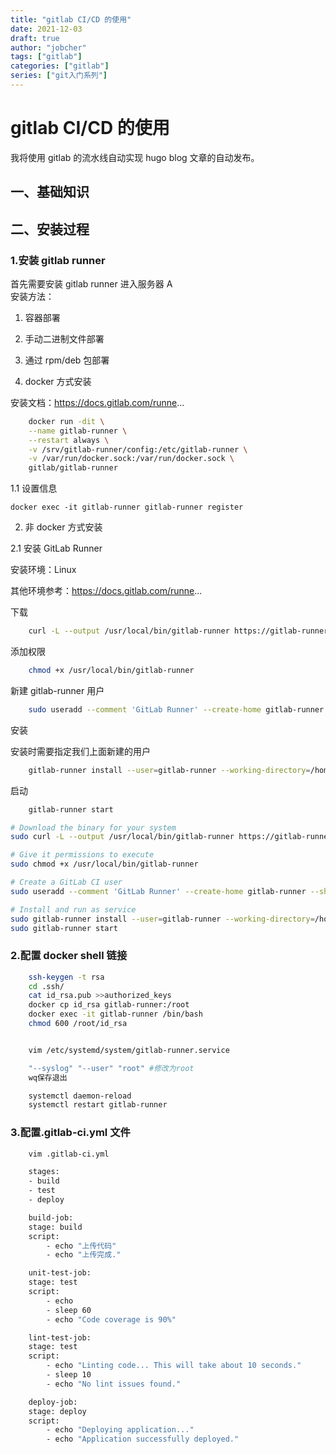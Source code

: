```yaml
---
title: "gitlab CI/CD 的使用"
date: 2021-12-03
draft: true
author: "jobcher"
tags: ["gitlab"]
categories: ["gitlab"]
series: ["git入门系列"]
---
```


# gitlab CI/CD 的使用

我将使用 gitlab 的流水线自动实现 hugo blog 文章的自动发布。

## 一、基础知识

## 二、安装过程

### 1.安装 gitlab runner

首先需要安装 gitlab runner 进入服务器 A  
安装方法：

1. 容器部署
2. 手动二进制文件部署
3. 通过 rpm/deb 包部署

4. docker 方式安装

安装文档：https://docs.gitlab.com/runne...

```sh
    docker run -dit \
    --name gitlab-runner \
    --restart always \
    -v /srv/gitlab-runner/config:/etc/gitlab-runner \
    -v /var/run/docker.sock:/var/run/docker.sock \
    gitlab/gitlab-runner
```

1.1 设置信息

    docker exec -it gitlab-runner gitlab-runner register

2. 非 docker 方式安装

2.1 安装 GitLab Runner

安装环境：Linux

其他环境参考：https://docs.gitlab.com/runne...

下载

```sh
    curl -L --output /usr/local/bin/gitlab-runner https://gitlab-runner-downloads.s3.amazonaws.com/latest/binaries/gitlab-runner-linux-amd64
```

添加权限

```sh
    chmod +x /usr/local/bin/gitlab-runner
```

新建 gitlab-runner 用户

```sh
    sudo useradd --comment 'GitLab Runner' --create-home gitlab-runner --shell /bin/bash
```

安装

安装时需要指定我们上面新建的用户

```sh
    gitlab-runner install --user=gitlab-runner --working-directory=/home/gitlab-runner
```

启动

```sh
    gitlab-runner start
```

```sh
# Download the binary for your system
sudo curl -L --output /usr/local/bin/gitlab-runner https://gitlab-runner-downloads.s3.amazonaws.com/latest/binaries/gitlab-runner-linux-amd64

# Give it permissions to execute
sudo chmod +x /usr/local/bin/gitlab-runner

# Create a GitLab CI user
sudo useradd --comment 'GitLab Runner' --create-home gitlab-runner --shell /bin/bash

# Install and run as service
sudo gitlab-runner install --user=gitlab-runner --working-directory=/home/gitlab-runner
sudo gitlab-runner start
```

### 2.配置 docker shell 链接

```sh
    ssh-keygen -t rsa
    cd .ssh/
    cat id_rsa.pub >>authorized_keys
    docker cp id_rsa gitlab-runner:/root
    docker exec -it gitlab-runner /bin/bash
    chmod 600 /root/id_rsa


    vim /etc/systemd/system/gitlab-runner.service

    "--syslog" "--user" "root" #修改为root
    wq保存退出

    systemctl daemon-reload
    systemctl restart gitlab-runner
```

### 3.配置.gitlab-ci.yml 文件

```sh
    vim .gitlab-ci.yml

    stages:
    - build
    - test
    - deploy

    build-job:
    stage: build
    script:
        - echo "上传代码"
        - echo "上传完成."

    unit-test-job:
    stage: test
    script:
        - echo
        - sleep 60
        - echo "Code coverage is 90%"

    lint-test-job:
    stage: test
    script:
        - echo "Linting code... This will take about 10 seconds."
        - sleep 10
        - echo "No lint issues found."

    deploy-job:
    stage: deploy
    script:
        - echo "Deploying application..."
        - echo "Application successfully deployed."
```
